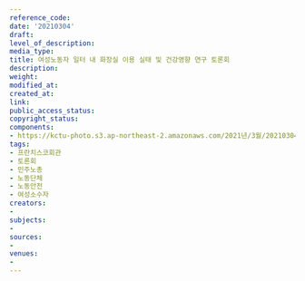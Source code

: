 ```yaml
---
reference_code: 
date: '20210304'
draft: 
level_of_description: 
media_type: 
title: 여성노동자 일터 내 화장실 이용 실태 및 건강영향 연구 토론회
description: 
weight: 
modified_at: 
created_at: 
link: 
public_access_status: 
copyright_status: 
components:
- https://kctu-photo.s3.ap-northeast-2.amazonaws.com/2021년/3월/20210304-여성노동자+일터+내+화장실+이용+실태+및+건강영향+연구+토론회_프란치스코회관_토론회_민주노총_노동단체_노동안전_여성소수자/_1DX2721.jpg
tags:
- 프란치스코회관
- 토론회
- 민주노총
- 노동단체
- 노동안전
- 여성소수자
creators:
- 
subjects:
- 
sources:
- 
venues:
- 
---
```

